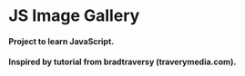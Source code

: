 # JS Image Gallery

#### Project to learn JavaScript.

#### Inspired by tutorial from bradtraversy (traverymedia.com).